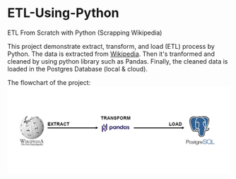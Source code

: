 # ETL-Using-Python
ETL From Scratch with Python (Scrapping Wikipedia)

This project demonstrate extract, transform, and load (ETL) process by Python. The data is extracted from [Wikipedia](https://id.wikipedia.org/wiki/Daftar_miliarder_Forbes). Then it's tranformed and cleaned by using python library such as Pandas. Finally, the cleaned data is loaded in the Postgres Database (local & cloud).

The flowchart of the project: 
<img src='/flowchart.jpg'>
